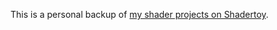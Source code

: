 This is a personal backup of [my shader projects on Shadertoy](https://www.shadertoy.com/user/beans_please).

